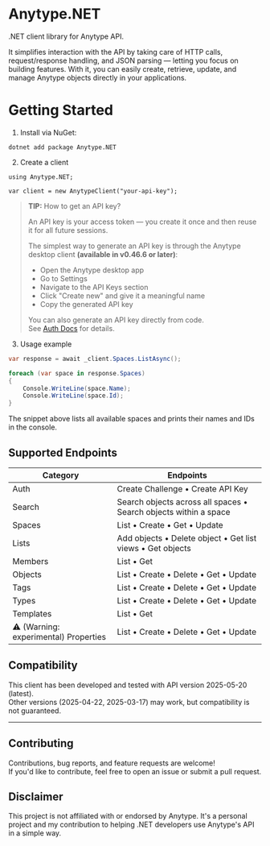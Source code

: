 # Anytype.NET
.NET client library for Anytype API.

It simplifies interaction with the API by taking care of HTTP calls, request/response handling, and JSON parsing — letting you focus on building features.
With it, you can easily create, retrieve, update, and manage Anytype objects directly in your applications.

# Getting Started

1. Install via NuGet:
```
dotnet add package Anytype.NET
```
2. Create a client
```
using Anytype.NET;

var client = new AnytypeClient("your-api-key");
```
> **TIP:** How to get an API key?
> 
> An API key is your access token — you create it once and then reuse it for all future sessions.
> 
> The simplest way to generate an API key is through the Anytype desktop client **(available in v0.46.6 or later)**:
>- Open the Anytype desktop app
>- Go to Settings
>- Navigate to the API Keys section
>- Click "Create new" and give it a meaningful name
>- Copy the generated API key
> 
> You can also generate an API key directly from code.  
> See [Auth Docs](https://github.com/glabular/Anytype.NET/blob/master/docs/auth.md) for details.

3. Usage example
```csharp
var response = await _client.Spaces.ListAsync();

foreach (var space in response.Spaces)
{
    Console.WriteLine(space.Name);
    Console.WriteLine(space.Id);
}
```
The snippet above lists all available spaces and prints their names and IDs in the console.


## Supported Endpoints

| Category     | Endpoints |
|--------------|-----------|
| Auth       | Create Challenge • Create API Key |
| Search       | Search objects across all spaces • Search objects within a space |
| Spaces       | List • Create • Get • Update |
| Lists        | Add objects • Delete object • Get list views • Get objects |
| Members      | List • Get |
| Objects      | List • Create • Delete • Get • Update |
| Tags         | List • Create • Delete • Get • Update |
| Types        | List • Create • Delete • Get • Update |
| Templates    | List • Get |
| ⚠️ (Warning: experimental) Properties | List • Create • Delete • Get • Update |

## Compatibility
This client has been developed and tested with API version 2025-05-20 (latest).  
Other versions (2025-04-22, 2025-03-17) may work, but compatibility is not guaranteed.

---

## Contributing

Contributions, bug reports, and feature requests are welcome!  
If you'd like to contribute, feel free to open an issue or submit a pull request.

## Disclaimer

This project is not affiliated with or endorsed by Anytype. 
It's a personal project and my contribution to helping .NET developers use Anytype's API in a simple way.